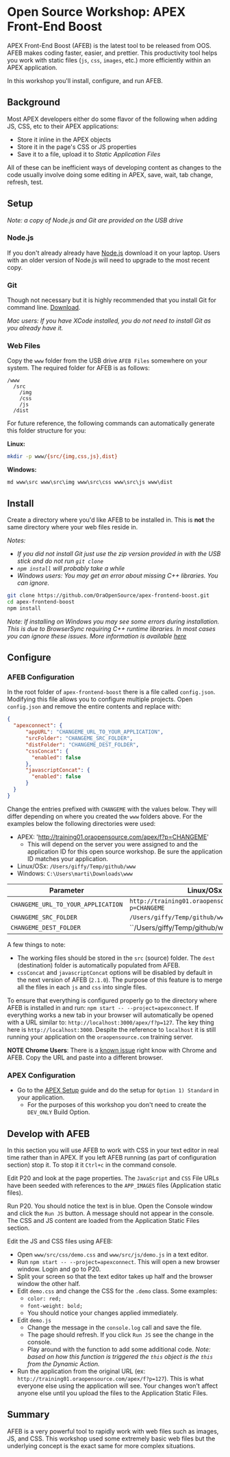# Open Source Workshop: APEX Front-End Boost

APEX Front-End Boost (AFEB) is the latest tool to be released from OOS. AFEB makes coding faster, easier, and prettier. This productivity tool helps you work with static files (`js`, `css`, `images`, etc.) more efficiently within an APEX application.

In this workshop you'll install, configure, and run AFEB.

## Background

Most APEX developers either do some flavor of the following when adding JS, CSS, etc to their APEX applications:

- Store it inline in the APEX objects
- Store it in the page's CSS or JS properties
- Save it to a file, upload it to _Static Application Files_

All of these can be inefficient ways of developing content as changes to the code usually involve doing some editing in APEX, save, wait, tab change, refresh, test.

## Setup

_Note: a copy of Node.js and Git are provided on the USB drive_

### Node.js

If you don't already already have [Node.js](https://nodejs.org/) download it on your laptop. Users with an older version of Node.js will need to upgrade to the most recent copy.

### Git

Though not necessary but it is highly recommended that you install Git for command line. [Download](https://git-scm.com/download/).

_Mac users: If you have XCode installed, you do not need to install Git as you already have it._

### Web Files

Copy the `www` folder from the USB drive `AFEB Files` somewhere on your system. The required folder for AFEB is as follows:

```
/www
  /src
    /img
    /css
    /js
  /dist
```

For future reference, the following commands can automatically generate this folder structure for you:

**Linux:**
```bash
mkdir -p www/{src/{img,css,js},dist}
```

**Windows:**
```dos
md www\src www\src\img www\src\css www\src\js www\dist
```




## Install

Create a directory where you'd like AFEB to be installed in. This is **not** the same directory where your web files reside in.


_Notes:_

- _If you did not install Git just use the zip version provided in with the USB stick and do not run `git clone`_
- _`npm install` will probably take a while_
- _Windows users: You may get an error about missing C++ libraries. You can ignore._

```bash
git clone https://github.com/OraOpenSource/apex-frontend-boost.git
cd apex-frontend-boost
npm install
```

_Note: If installing on Windows you may see some errors during installation. This is due to BrowserSync requiring C++ runtime libraries. In most cases you can ignore these issues. More information is available [here](https://github.com/OraOpenSource/apex-frontend-boost/blob/master/docs/windows.md)_


## Configure

### AFEB Configuration
In the root folder of `apex-frontend-boost` there is a file called `config.json`. Modifying this file allows you to configure multiple projects. Open `config.json` and remove the entire contents and replace with:

```json
{
  "apexconnect": {
      "appURL": "CHANGEME_URL_TO_YOUR_APPLICATION",
      "srcFolder": "CHANGEME_SRC_FOLDER",
      "distFolder": "CHANGEME_DEST_FOLDER",
      "cssConcat": {
        "enabled": false
      },
      "javascriptConcat": {
        "enabled": false
      }
  }
}
```

Change the entries prefixed with `CHANGEME` with the values below. They will differ depending on where you created the `www` folders above. For the examples below the following directories were used:

- APEX: 'http://training01.oraopensource.com/apex/f?p=CHANGEME'   
  - This will depend on the server you were assigned to and the application ID for this open source workshop. Be sure the application ID matches your application.
- Linux/OSx: `/Users/giffy/Temp/github/www`
- Windows: `C:\Users\marti\Downloads\www`


Parameter | Linux/OSx | Windows
--- | --- | ---
`CHANGEME_URL_TO_YOUR_APPLICATION` | `http://training01.oraopensource.com/apex/f?p=CHANGEME` | `<same>`
`CHANGEME_SRC_FOLDER` | `/Users/giffy/Temp/github/www/src` | `C:\\Users\\marti\\Downloads\\www\\src`
`CHANGEME_DEST_FOLDER` | ``/Users/giffy/Temp/github/www/dest` | `C:\\Users\\marti\\Downloads\\www\\dest`

A few things to note:

- The working files should be stored in the `src` (source) folder. The `dest` (destination) folder is automatically populated from AFEB.
- `cssConcat` and `javascriptConcat` options will be disabled by default in the next version of AFEB (`2.1.0`). The purpose of this feature is to merge all the files in each `js` and `css` into single files.

To ensure that everything is configured properly go to the directory where AFEB is installed in and run: `npm start -- --project=apexconnect`. If everything works a new tab in your browser will automatically be opened with a URL similar to: `http://localhost:3000/apex/f?p=127`. The key thing here is `http://localhost:3000`. Despite the reference to `localhost` it is still running your application on the `oraopensource.com` training server.

**NOTE Chrome Users**: There is a [known issue](https://github.com/OraOpenSource/apex-frontend-boost/issues/70) right know with Chrome and AFEB. Copy the URL and paste into a different browser.


### APEX Configuration

- Go to the [APEX Setup](https://github.com/OraOpenSource/apex-frontend-boost/blob/master/docs/apex-setup.md) guide and do the setup for `Option 1) Standard` in your application.
  - For the purposes of this workshop you don't need to create the `DEV_ONLY` Build Option.


## Develop with AFEB

In this section you will use AFEB to work with CSS in your text editor in real time rather than in APEX. If you left AFEB running (as part of configuration section) stop it. To stop it it `Ctrl+c` in the command console.

Edit P20 and look at the page properties. The `JavaScript` and `CSS` File URLs have been seeded with references to the `APP_IMAGES` files (Application static files).

Run P20. You should notice the text is in blue. Open the Console window and click the `Run JS` button. A message should not appear in the console. The CSS and JS content are loaded from the Application Static Files section.

Edit the JS and CSS files using AFEB:

- Open `www/src/css/demo.css` and `www/src/js/demo.js` in a text editor.
- Run `npm start -- --project=apexconnect`. This will open a new browser window. Login and go to P20.
- Split your screen so that the text editor takes up half and the browser window the other half.
- Edit `demo.css` and change the CSS for the `.demo` class. Some examples:
  - `color: red;`
  - `font-weight: bold;`
  - You should notice your changes applied immediately.
- Edit `demo.js`
  - Change the message in the `console.log` call and save the file.
  - The page should refresh. If you click `Run JS` see the change in the console.
  - Play around with the function to add some additional code. _Note: based on how this function is triggered the `this` object is the `this` from the Dynamic Action._
- Run the application from the original URL (ex: `http://training01.oraopensource.com/apex/f?p=127`). This is what everyone else using the application will see. Your changes won't affect anyone else until you upload the files to the Application Static Files.

## Summary

AFEB is a very powerful tool to rapidly work with web files such as images, JS, and CSS. This workshop used some extremely basic web files but the underlying concept is the exact same for more complex situations.
